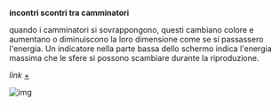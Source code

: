 
**incontri scontri tra camminatori**

quando i camminatori si sovrappongono, questi cambiano colore e aumentano o diminuiscono la loro dimensione come se si passassero l'energia. Un indicatore nella parte bassa dello schermo indica l'energia massima che le sfere si possono scambiare durante la riproduzione.

_link_ [+](https://editor.p5js.org/peterbaru/full/EALalmo2k)

![img](https://raw.githubusercontent.com/peterbaru/archive/master/peterbaru/Esercizi/4_camminatori_incontriscontri/Incontri-scontri_2/img.png)
